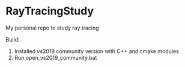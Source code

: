 # RayTracingStudy
My personal repo to study ray tracing

Build:
1. Installed vs2019 community version with C++ and cmake modules
2. Run open_vs2019_community.bat
